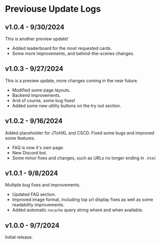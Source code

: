 <!--
Author: LoveliestJacob
Title: Previouse Update Logs
-->

Previouse Update Logs
==========

v1.0.4 - 9/30/2024
------------------

This is another preview update!

*   Added leaderboard for the most requested cards.
*   Some more improvements, and behind-the-scenes changes.

v1.0.3 - 9/27/2024
------------------

This is a preview update, more changes coming in the near future.

*   Modified some page layouts.
*   Backend improvements.
*   And of course, some bug fixes!
*   Added some new utility buttons on the try out section.

v1.0.2 - 9/16/2024
------------------

Added placeholder for JToHXL and CSCD. Fixed some bugs and improved some features.

*   FAQ is now it's own page.
*   New Discord bot.
*   Some minor fixes and changes, such as URLs no longer ending in `.html`

v1.0.1 - 9/8/2024
-----------------

Multiple bug fixes and improvements.

*   Updated FAQ section.
*   Improved image format, including top url display fixes as well as some readability improvements.
*   Added automatic `nocache` query string where and when available.

v1.0.0 - 9/7/2024
-----------------

Initial release.

